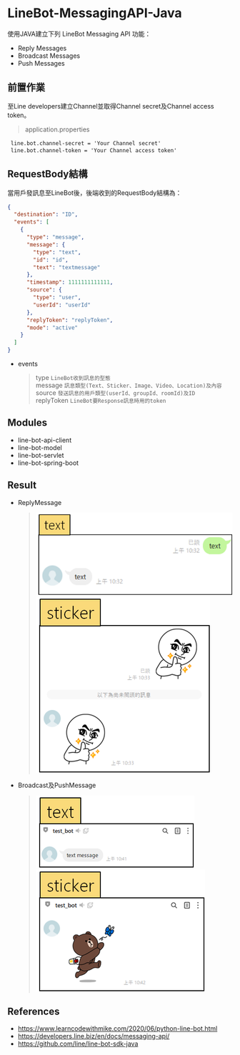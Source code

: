# LineBot-MessagingAPI-Java
使用JAVA建立下列 LineBot Messaging API 功能：
* Reply Messages
* Broadcast Messages
* Push Messages

## **前置作業**
至Line developers建立Channel並取得Channel secret及Channel access token。

> application.properties
   ```
    line.bot.channel-secret = 'Your Channel secret'
    line.bot.channel-token = 'Your Channel access token'
   ```
   
## **RequestBody結構**
當用戶發訊息至LineBot後，後端收到的RequestBody結構為：

```json
{
  "destination": "ID",
  "events": [
    {
      "type": "message",
      "message": {
        "type": "text",
        "id": "id",
        "text": "textmessage"
      },
      "timestamp": 1111111111111,
      "source": {
        "type": "user",
        "userId": "userId"
      },
      "replyToken": "replyToken",
      "mode": "active"
    }
  ]
}
```

* events
  > type `LineBot收到訊息的型態`  
  > message `訊息類型(Text、Sticker、Image、Video、Location)及內容`   
  > source `發送訊息的用戶類型(userId、groupId、roomId)及ID`   
  > replyToken `LineBot要Response訊息時用的token`


## **Modules**
* line-bot-api-client
* line-bot-model
* line-bot-servlet
* line-bot-spring-boot

## **Result**
* ReplyMessage
   > ![image](https://github.com/WanShannn/LineBot/blob/main/result/ReplyMessage-1.png)
   > ![image](https://github.com/WanShannn/LineBot/blob/main/result/ReplyMessage-2.png)
* Broadcast及PushMessage
   > ![image](https://github.com/WanShannn/LineBot/blob/main/result/Broadcast%E5%8F%8APushMessage-1.png)
   > ![image](https://github.com/WanShannn/LineBot/blob/main/result/Broadcast%E5%8F%8APushMessage-2.png)

## **References**
* https://www.learncodewithmike.com/2020/06/python-line-bot.html
* https://developers.line.biz/en/docs/messaging-api/
* https://github.com/line/line-bot-sdk-java
